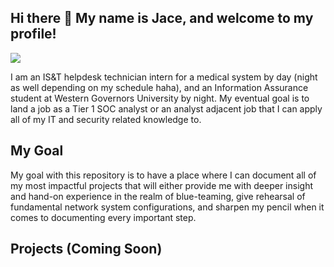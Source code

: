 ## Hi there 👋 My name is Jace, and welcome to my profile! 
<a href="https://www.linkedin.com/in/jace-noah"><img src="https://img.shields.io/badge/-LinkedIn-0072b1?&style=for-the-badge&logo=linkedin&logoColor=white" /></a>

I am an IS&T helpdesk technician intern for a medical system by day (night as well depending on my schedule haha), and an Information Assurance student at Western Governors University by night. My eventual goal is to land a job as a Tier 1 SOC analyst or an analyst adjacent job that I can apply all of my IT and security related knowledge to. 

## My Goal
My goal with this repository is to have a place where I can document all of my most impactful projects that will either provide me with deeper insight and hand-on experience in the realm of blue-teaming, give rehearsal of fundamental network system configurations, and sharpen my pencil when it comes to documenting every important step. 

## Projects (Coming Soon)
